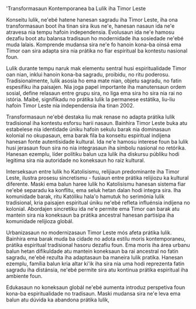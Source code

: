 'Transformasaun Kontemporanea ba Lulik iha Timor Leste

Konseitu lulik, ne'ebé hatene hanesan sagradu iha Timor Leste, iha ona transformasaun boot iha tinan sira ikus ne'e, hanesan nasaun ida ne'e atravesa nia tempu hafoin independensia. Evolusaun ida ne'e hamosu dezafiu boot atu balansa tradisaun ho modernidade iha sosiedade ne'ebé muda lalais. Komprende mudansa sira ne'e fo hanoin kona-ba oinsá ema Timor oan sira adapta sira nia prátika no fiar espiritual ba kontestu nasional foun.

Lulik durante tempu naruk mak elementu sentral husi espiritualidade Timor oan nian, inklui hanoin kona-ba sagradu, proibidu, no ritu poderosu. Tradisionalmente, lulik asosia ho ema mate nian, objetu sagradu, no fatin espesifiku iha paisajen. Nia joga papel importante iha manutensaun ordem sosial, define relasaun entre grupu sira, no liga ema sira ho sira nia rai no istória. Maibé, signifikadu no prátika lulik la permanese estátika, liu-liu hafoin Timor Leste nia independensia iha tinan 2002.

Transformasaun ne'ebé destaka liu mak renase no adapta prátika lulik tradisional iha kontestu esforsu harii nasaun. Bainhira Timor Leste buka atu estabelese nia identidade úniku hafoin sekulu barak nia dominasaun kolonial no okupasaun, ema barak fila ba konseitu espiritual indíjena hanesan fonte autentisidade kultural. Ida ne'e hamosu interese foun ba lulik husi jerasaun foun sira no nia integrasaun iha símbolu nasional no retórika. Hanesan ezemplu, líder polítiku balun uza lulik iha diskursu públiku hodi legitima sira nia autoridade no koneksaun ho raiz kultural.

Interseksaun entre lulik ho Katolisismu, relijiaun predominante iha Timor Leste, ilustra prosesu sincretismu - fusiaun entre prátika relijiozu ka kultural diferente. Maski ema balun haree lulik ho Katolisismu hanesan sistema fiar ne'ebé separadu ka konflitu, ema seluk hetan dalan hodi integra sira. Iha komunidade barak, ritu Katóliku hala'o hamutuk ho serimónia lulik tradisional, kria paisajen espiritual úniku ne'ebé refleta influénsia indíjena no kolonial. Abordajen sincretiku ida ne'e permite ema Timor oan barak atu mantein sira nia koneksaun ba prátika ancestral hanesan partisipa iha komunidade relijioza globál.

Urbanizasaun no modernizasaun Timor Leste mós afeta prátika lulik. Bainhira ema barak muda ba cidade no adota estilu moris kontemporaneu, prátika espiritual tradisional hasoru dezafiu foun. Ema moris iha área urbanu balun hetan difikuldade atu mantein koneksaun ba rai ancestral no fatin sagradu, ne'ebé rezulta iha adaptasaun ba maneira lulik pratika. Hanesan ezemplu, família balun kria altar ki'ik iha sira nia uma hodi reprezenta fatin sagradu iha distánsia, ne'ebé permite sira atu kontinua prátika espiritual iha ambiente foun.

Edukasaun no koneksaun globál ne'ebé aumenta introduz perspetiva foun kona-ba espiritualidade no tradisaun. Maski mudansa sira ne'e leva ema balun atu dúvida ka abandona prátika lulik,